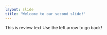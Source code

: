 ```yaml
---
layout: slide
title: "Welcome to our second slide!"
---
```

This is review text
Use the left arrow to go back!

